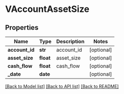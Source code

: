 # VAccountAssetSize

## Properties
Name | Type | Description | Notes
------------ | ------------- | ------------- | -------------
**account_id** | **str** | account_id | [optional] 
**asset_size** | **float** | asset_size | [optional] 
**cash_flow** | **float** | cash_flow | [optional] 
**_date** | **date** |  | [optional] 

[[Back to Model list]](../README.md#documentation-for-models) [[Back to API list]](../README.md#documentation-for-api-endpoints) [[Back to README]](../README.md)


